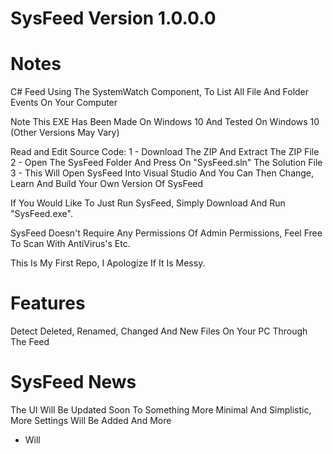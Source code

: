 # SysFeed Version 1.0.0.0

# Notes
C# Feed Using The SystemWatch Component, To List All File And Folder Events On Your Computer

Note This EXE Has Been Made On Windows 10 And Tested On Windows 10 (Other Versions May Vary)

Read and Edit Source Code:
1 - Download The ZIP And Extract The ZIP File
2 - Open The SysFeed Folder And Press On "SysFeed.sln" The Solution File
3 - This Will Open SysFeed Into Visual Studio And You Can Then Change, Learn And Build Your Own Version Of SysFeed

If You Would Like To Just Run SysFeed, Simply Download And Run "SysFeed.exe".

SysFeed Doesn't Require Any Permissions Of Admin Permissions, Feel Free To Scan With AntiVirus's Etc.

This Is My First Repo, I Apologize If It Is Messy. 

# Features
Detect Deleted, Renamed, Changed And New Files On Your PC Through The Feed

# SysFeed News
The UI Will Be Updated Soon To Something More Minimal And Simplistic, More Settings Will Be Added And More

- Will

